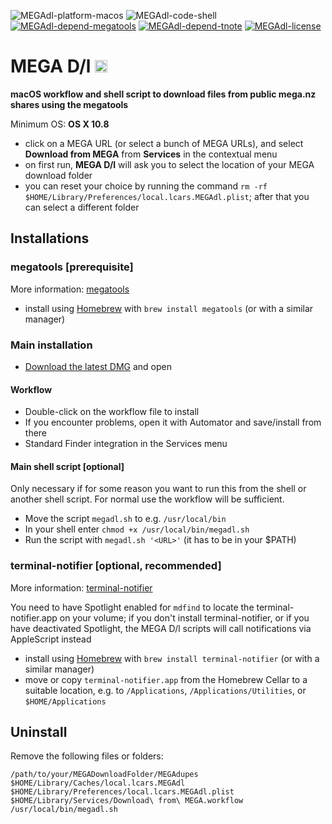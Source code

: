![MEGAdl-platform-macos](https://img.shields.io/badge/platform-macOS-lightgrey.svg)
![MEGAdl-code-shell](https://img.shields.io/badge/code-shell-yellow.svg)
[![MEGAdl-depend-megatools](https://img.shields.io/badge/dependency-megatools%201.9.98-green.svg)](https://github.com/megous/megatools)
[![MEGAdl-depend-tnote](https://img.shields.io/badge/dependency-terminal--notifier%201.7.1-green.svg)](https://github.com/alloy/terminal-notifier)
[![MEGAdl-license](http://img.shields.io/badge/license-MIT+-blue.svg)](https://github.com/JayBrown/MEGA-D-l/blob/master/license.md)

# MEGA D/l <img src="https://github.com/JayBrown/MEGA-D-l/blob/master/img/jb-img.png" height="20px"/>
**macOS workflow and shell script to download files from public mega.nz shares using the megatools**

Minimum OS: **OS X 10.8**

* click on a MEGA URL (or select a bunch of MEGA URLs), and select **Download from MEGA** from **Services** in the contextual menu
* on first run, **MEGA D/l** will ask you to select the location of your MEGA download folder
* you can reset your choice by running the command `rm -rf $HOME/Library/Preferences/local.lcars.MEGAdl.plist`; after that you can select a different folder

## Installations
### megatools [prerequisite]
More information: [megatools](https://github.com/megous/megatools)

* install using [Homebrew](http://brew.sh) with `brew install megatools` (or with a similar manager)

### Main installation
* [Download the latest DMG](https://github.com/JayBrown/MEGA-D-l/releases) and open

#### Workflow
* Double-click on the workflow file to install
* If you encounter problems, open it with Automator and save/install from there
* Standard Finder integration in the Services menu

#### Main shell script [optional]
Only necessary if for some reason you want to run this from the shell or another shell script. For normal use the workflow will be sufficient.

* Move the script `megadl.sh` to e.g. `/usr/local/bin`
* In your shell enter `chmod +x /usr/local/bin/megadl.sh`
* Run the script with `megadl.sh '<URL>'` (it has to be in your $PATH)

### terminal-notifier [optional, recommended]
More information: [terminal-notifier](https://github.com/alloy/terminal-notifier)

You need to have Spotlight enabled for `mdfind` to locate the terminal-notifier.app on your volume; if you don't install terminal-notifier, or if you have deactivated Spotlight, the MEGA D/l scripts will call notifications via AppleScript instead

* install using [Homebrew](http://brew.sh) with `brew install terminal-notifier` (or with a similar manager)
* move or copy `terminal-notifier.app` from the Homebrew Cellar to a suitable location, e.g. to `/Applications`, `/Applications/Utilities`, or `$HOME/Applications`

## Uninstall
Remove the following files or folders:

```
/path/to/your/MEGADownloadFolder/MEGAdupes
$HOME/Library/Caches/local.lcars.MEGAdl
$HOME/Library/Preferences/local.lcars.MEGAdl.plist
$HOME/Library/Services/Download\ from\ MEGA.workflow
/usr/local/bin/megadl.sh
```
